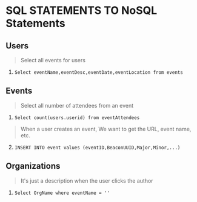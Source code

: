# SQL STATEMENTS TO NoSQL Statements

## Users
> Select all events for users
1. `Select eventName,eventDesc,eventDate,eventLocation from events`

> 
## Events
> Select all number of attendees from an event
1. `Select count(users.userid) from eventAttendees`

> When a user creates an event, We want to get the URL, event name, etc. 
2. `INSERT INTO event values (eventID,BeaconUUID,Major,Minor,...)`

> 
## Organizations
> It's just a description when the user clicks the author
1. `Select OrgName where eventName = ''`
